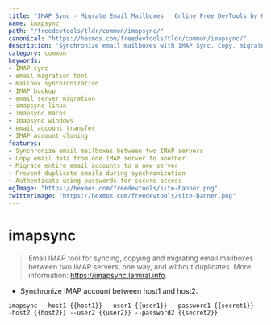 ```yaml
---
title: "IMAP Sync - Migrate Email Mailboxes | Online Free DevTools by Hexmos"
name: imapsync
path: "/freedevtools/tldr/common/imapsync/"
canonical: "https://hexmos.com/freedevtools/tldr/common/imapsync/"
description: "Synchronize email mailboxes with IMAP Sync. Copy, migrate, and backup email data between IMAP servers, preventing duplicates. Free online tool, no registration required."
category: common
keywords:
- IMAP sync
- email migration tool
- mailbox synchronization
- IMAP backup
- email server migration
- imapsync linux
- imapsync macos
- imapsync windows
- email account transfer
- IMAP account cloning
features:
- Synchronize email mailboxes between two IMAP servers
- Copy email data from one IMAP server to another
- Migrate entire email accounts to a new server
- Prevent duplicate emails during synchronization
- Authenticate using passwords for secure access
ogImage: "https://hexmos.com/freedevtools/site-banner.png"
twitterImage: "https://hexmos.com/freedevtools/site-banner.png"
---
```


# imapsync

> Email IMAP tool for syncing, copying and migrating email mailboxes between two IMAP servers, one way, and without duplicates.
> More information: <https://imapsync.lamiral.info>.

- Synchronize IMAP account between host1 and host2:

`imapsync --host1 {{host1}} --user1 {{user1}} --password1 {{secret1}} --host2 {{host2}} --user2 {{user2}} --password2 {{secret2}}`
